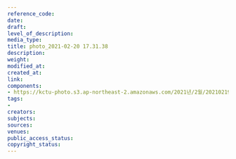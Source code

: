 ```yaml
---
reference_code: 
date: 
draft: 
level_of_description: 
media_type: 
title: photo_2021-02-20 17.31.38
description: 
weight: 
modified_at: 
created_at: 
link: 
components:
- https://kctu-photo.s3.ap-northeast-2.amazonaws.com/2021년/2월/20210219_백기완+선생+발인.영결식.하관/백승호/photo_2021-02-20+17.31.38.jpeg
tags:
- 
creators: 
subjects: 
sources: 
venues: 
public_access_status: 
copyright_status: 
---
```

